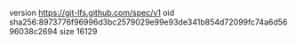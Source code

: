 version https://git-lfs.github.com/spec/v1
oid sha256:8973776f96996d3bc2579029e99e93de341b854d72099fc74a6d5696038c2694
size 16129
